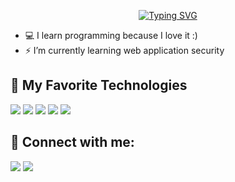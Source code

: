 <p align="center">
<a href="https://git.io/typing-svg"><img src="https://readme-typing-svg.demolab.com?font=Lato&weight=700&size=30&pause=1000&center=true&width=440&height=60&lines=Hi%2C+I'm+Iman+Elyasi;programming+is+in+my+DNA" alt="Typing SVG" /></a>
</p>





* 💻 I learn programming because I love it :)
* ⚡ I’m currently learning web application security




## 🔧 My Favorite Technologies


![](https://img.shields.io/badge/JavaScript-323330?style=for-the-badge&logo=javascript&logoColor=F7DF1E)
![](https://img.shields.io/badge/MySQL-442157?style=for-the-badge&logo=mysql&logoColor=white)
![](https://img.shields.io/badge/Git-5c1086?style=for-the-badge&logo=git&logoColor=white)
![](https://img.shields.io/badge/Linux-442157?style=for-the-badge&logo=linux&logoColor=white)
![](https://img.shields.io/badge/Node.js-43853D?style=for-the-badge&logo=node.js&logoColor=white)

## 📨 Connect with me:

<a href="https://instagram.com/im1wn" rel="nofollow"><img src="https://camo.githubusercontent.com/b7267933c294e6861e74077fcb20ffc2d15477584c4a97f427eb40c2fced0502/68747470733a2f2f696d672e736869656c64732e696f2f62616467652f696e7374616772616d2d2532333132313030452e7376673f267374796c653d666f722d7468652d6261646765266c6f676f3d696e7374616772616d266c6f676f436f6c6f723d776869746526636f6c6f723d626c61636b" data-canonical-src="https://img.shields.io/badge/instagram-%2312100E.svg?&amp;style=for-the-badge&amp;logo=instagram&amp;logoColor=white&amp;color=black" style="max-width: 100%;"></a>
<a href="https://twitter.com/im1wn_" rel="nofollow"><img src="https://camo.githubusercontent.com/5d62a02cf5fc3c8ce128c06cc0bb342dc3c3006a6f74d5f2778cf4c4f7e5906f/68747470733a2f2f696d672e736869656c64732e696f2f62616467652f747769747465722d2532333144413146322e7376673f267374796c653d666f722d7468652d6261646765266c6f676f3d74776974746572266c6f676f436f6c6f723d776869746526636f6c6f723d626c61636b" data-canonical-src="https://img.shields.io/badge/twitter-%231DA1F2.svg?&amp;style=for-the-badge&amp;logo=twitter&amp;logoColor=white&amp;color=black" style="max-width: 100%;"></a>
